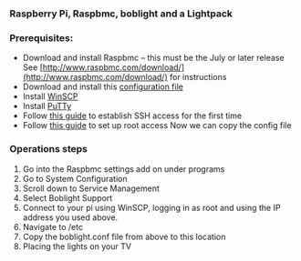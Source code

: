 ### Raspberry Pi, Raspbmc, boblight and a Lightpack


### Prerequisites: 

- Download and install Raspbmc – this must be the July or later release See [http://www.raspbmc.com/download/](http://www.raspbmc.com/download/) for instructions 
- Download and install this [configuration file](https://skydrive.live.com/?cid=0f775ea9b6f34329&id=F775EA9B6F34329%211770)
- Install [WinSCP](http://winscp.net/eng/download.php)
- Install [PuTTy](http://www.chiark.greenend.org.uk/~sgtatham/putty/download.html)
- Follow [this guide](http://htpcbuild.com/htpc-software/raspberry-pi-raspbmc/connecting-to-raspbmc-ssh/) to establish SSH access for the first time
- Follow [this guide](http://www.raspbmc.com/wiki/user/root-access/)  to set up root access
Now we can copy the config file

### Operations steps

1. Go into the Raspbmc settings add on under programs
2. Go to System Configuration
3. Scroll down to Service Management
4. Select Boblight Support
5. Connect to your pi using WinSCP, logging in as root and using the IP address you used above.
6. Navigate to /etc
7. Copy the boblight.conf file from above to this location
8. Placing the lights on your TV 

